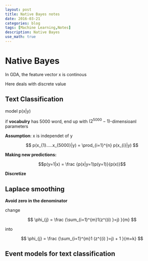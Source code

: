 ```yaml
---
layout: post
title: Native Bayes notes
date: 2016-03-21
categories: blog
tags: [Machine Learning,Notes]
description: Native Bayes
use_math: true
---
```





# Native Bayes

In GDA, the feature vector x is continous

Here deals with discrete value

## Text Classification

model p(x|y) 

if **vocabulry** has 5000 word, end up with $(2^{5000} - 1)$-dimensioanl parameters

**Assumption**: x is independet of y

$$ p(x_{1}.....x_{5000}|y) = \prod_{i=1}^{n} p(x_{i}|y) $$ 

**Making new predictions:**

$$p(y=1|x) = \frac {p(x|y=1)p(y=1)}{p(x)}$$

**Discretize**

## Laplace smoothing 

**Avoid zero in the denominator**

change 

$$ \phi_{j} = \frac {\sum_{i=1}^{m}1(z^{(i) }=j) }{m}  $$

into 

$$ \phi_{j} = \frac {\sum_{i=1}^{m}1 (z^{(i) }=j) + 1 }{m+k}  $$

## Event models for text classification ##




